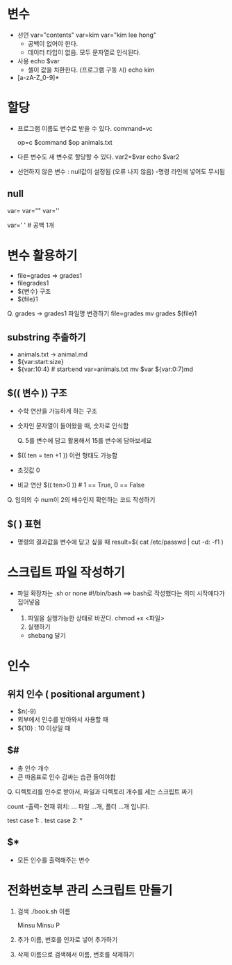 # 변수
- 선언
  var="contents"
  var=kim
  var="kim lee hong"
  	- 공백이 없어야 한다.
  	- 데이터 타입이 없음. 모두 문자열로 인식된다.
- 사용
  echo $var
  - 셸이 값을 치환한다. (프로그램 구동 시)
  echo kim
- [a-zA-Z_0-9]*

# 할당
- 프로그램 이름도 변수로 받을 수 있다.
  command=vc

  op=c
  $command $op animals.txt

- 다른 변수도 새 변수로 할당할 수 있다.
  var2=$var
  echo $var2

- 선언하지 않은 변수 : null값이 설정됨 (오류 나지 않음)
	-명령 라인에 넣어도 무시됨

## null
var=
var=""
var=''

var=' ' # 공백 1개

# 변수 활용하기
- file=grades => grades1
- filegrades1
- ${변수} 구조
- ${file}1

Q. grades -> grades1 파일명 변경하기
file=grades mv grades $(file)1

## substring 추출하기
- animals.txt -> animal.md
- ${var:start:size}
- ${var:10:4} # start:end
var=animals.txt
mv $var ${var:0:7}md

## $(( 변수 )) 구조
- 수학 연산을 가능하게 하는 구조
- 숫자인 문자열이 들어왔을 때, 숫자로 인식함

  Q. 5를 변수에 담고 활용해서 15를 변수에 담아보세요

- $(( ten = ten +1 )) 이런 형태도 가능함
- 초깃값 0

- 비교 연산
  $(( ten>0 )) # 1 == True, 0 == False

Q. 임의의 수 num이 2의 배수인지 확인하는 코드 작성하기

## $( ) 표현
- 명령의 결과값을 변수에 담고 싶을 때
  result=$( cat /etc/passwd | cut -d: -f1 )  

# 스크립트 파일 작성하기
- 파일 확장자는 .sh or none
  #!/bin/bash ==> bash로 작성했다는 의미 시작에다가 집어넣음
- 1) 파일을 실행가능한 상태로 바꾼다. chmod +x <파일>
  2) 실행하기
  - shebang 달기

# 인수

## 위치 인수 ( positional argument )
- $n(-9)
- 외부에서 인수를 받아와서 사용할 때
- ${10} : 10 이상일 때

## $#
- 총 인수 개수
- 큰 따옴표로 인수 감싸는 습관 들여야함

Q. 디렉토리를 인수로 받아서, 파일과 디렉토리 개수를 세는 스크립트 짜기


count
-출력- 
현재 위치: ...
파일 ...개, 폴더 ...개 입니다.

test case 1: .
test case 2: *

## $*
- 모든 인수를 출력해주는 변수

# 전화번호부 관리 스크립트 만들기
1) 검색
  ./book.sh 이름

	Minsu
	Minsu P

3) 추가
   이름, 번호를 인자로 넣어 추가하기

4) 삭제
   이름으로 검색해서 이름, 번호를 삭제하기